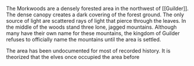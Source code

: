 The Morkwoods are a densely forested area in the northwest of [[Guilder]]. The dense canopy creates a dark covering of the forest ground. The only source of light are scattered rays of light that pierce through the leaves. In the middle of the woods stand three lone, jagged mountains. Although many have their own name for these mountains, the kingdom of Guilder refuses to officially name the mountains until the area is settled. 

The area has been undocumented for most of recorded history. It is theorized that the elves once occupied the area before